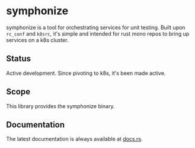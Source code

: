 symphonize
==========

symphonize is a tool for orchestrating services for unit testing.  Built upon `rc_conf` and `k8src`, it's simple and
intended for rust mono repos to bring up services on a k8s cluster.

Status
------

Active development.  Since pivoting to k8s, it's been made active.

Scope
-----

This library provides the symphonize binary.

Documentation
-------------

The latest documentation is always available at [docs.rs](https://docs.rs/symphonize/latest/symphonize/).
